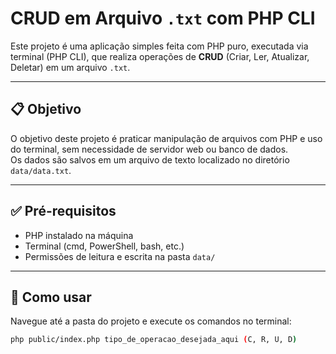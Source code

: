 # CRUD em Arquivo `.txt` com PHP CLI

Este projeto é uma aplicação simples feita com PHP puro, executada via terminal (PHP CLI), que realiza operações de **CRUD** (Criar, Ler, Atualizar, Deletar) em um arquivo `.txt`.

---

## 📋 Objetivo

O objetivo deste projeto é praticar manipulação de arquivos com PHP e uso do terminal, sem necessidade de servidor web ou banco de dados.  
Os dados são salvos em um arquivo de texto localizado no diretório `data/data.txt`.

---

## ✅ Pré-requisitos

- PHP instalado na máquina
- Terminal (cmd, PowerShell, bash, etc.)
- Permissões de leitura e escrita na pasta `data/`

---

## 🚀 Como usar

Navegue até a pasta do projeto e execute os comandos no terminal:

```bash
php public/index.php tipo_de_operacao_desejada_aqui (C, R, U, D)
